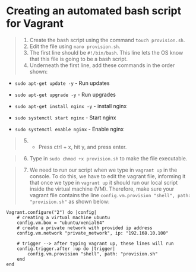 # Creating an automated bash script for Vagrant

> 1. Create the bash script using the command `touch provision.sh`.
> 2. Edit the file using `nano provision.sh`.
> 3. The first line should be `#!/bin/bash`. This line lets the OS know
that this file is going to be a bash script.
> 4. Underneath the first line, add these commands in the order shown:

* `sudo apt-get update -y` - Run updates

* `sudo apt-get upgrade -y` - Run upgrades

* `sudo apt-get install nginx -y` - install nginx

* `sudo systemctl start nginx` - Start nginx

* `sudo systemctl enable nginx` - Enable nginx

> 5. - Press ctrl + x, hit y, and press enter.

> 6. Type in `sudo chmod +x provision.sh` to make the file executable.

> 7. We need to run our script when we type in `vagrant up` in the console. To do this, we have to edit the vagrant file, informing it that once we type in `vagrant up` it should run our local script inside the virtual machine (VM). Therefore, make sure your vagrant file contains the line `config.vm.provision "shell", path: "provision.sh"` as shown below:

    Vagrant.configure("2") do |config|
        # creating a virtual machine ubuntu 
        config.vm.box = "ubuntu/xenial64"
        # create a private network with provided ip address
        config.vm.network "private_network", ip: "192.168.10.100"
        
        # trigger --> after typing vagrant up, these lines will run
        config.trigger.after :up do |trigger|
            config.vm.provision "shell", path: "provision.sh"
        end
    end
